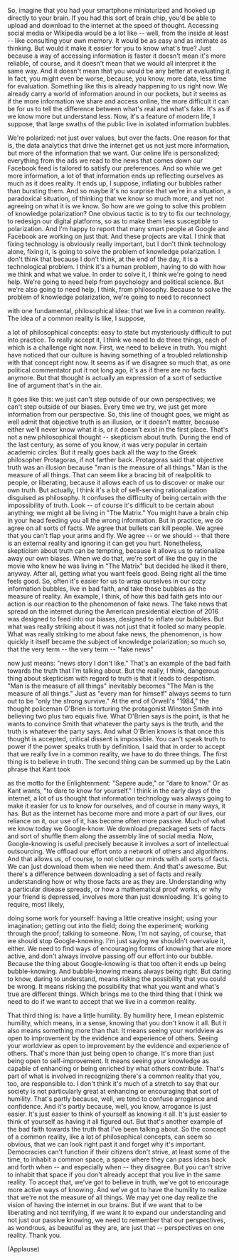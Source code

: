 
So, imagine that you had
your smartphone miniaturized
and hooked up directly to your brain.
If you had this sort of brain chip,
you&#39;d be able to upload
and download to the internet
at the speed of thought.
Accessing social media or Wikipedia
would be a lot like --
well, from the inside at least --
like consulting your own memory.
It would be as easy
and as intimate as thinking.
But would it make it easier
for you to know what&#39;s true?
Just because a way
of accessing information is faster
it doesn&#39;t mean it&#39;s more
reliable, of course,
and it doesn&#39;t mean that we would all
interpret it the same way.
And it doesn&#39;t mean that you would be
any better at evaluating it.
In fact, you might even be worse,
because, you know, more data,
less time for evaluation.
Something like this is already
happening to us right now.
We already carry a world of information
around in our pockets,
but it seems as if the more information
we share and access online,
the more difficult it can be for us
to tell the difference
between what&#39;s real and what&#39;s fake.
It&#39;s as if we know more
but understand less.
Now, it&#39;s a feature
of modern life, I suppose,
that large swaths of the public
live in isolated information bubbles.

We&#39;re polarized: not just over values,
but over the facts.
One reason for that is, the data
analytics that drive the internet
get us not just more information,
but more of the information that we want.
Our online life is personalized;
everything from the ads we read
to the news that comes down
our Facebook feed
is tailored to satisfy our preferences.
And so while we get more information,
a lot of that information ends up
reflecting ourselves
as much as it does reality.
It ends up, I suppose,
inflating our bubbles
rather than bursting them.
And so maybe it&#39;s no surprise
that we&#39;re in a situation,
a paradoxical situation,
of thinking that we know so much more,
and yet not agreeing
on what it is we know.
So how are we going to solve
this problem of knowledge polarization?
One obvious tactic is to try
to fix our technology,
to redesign our digital platforms,
so as to make them less
susceptible to polarization.
And I&#39;m happy to report
that many smart people at Google
and Facebook are working on just that.
And these projects are vital.
I think that fixing technology
is obviously really important,
but I don&#39;t think technology alone,
fixing it, is going to solve the problem
of knowledge polarization.
I don&#39;t think that because I don&#39;t think,
at the end of the day,
it is a technological problem.
I think it&#39;s a human problem,
having to do with how we think
and what we value.
In order to solve it, I think
we&#39;re going to need help.
We&#39;re going to need help
from psychology and political science.
But we&#39;re also going to need help,
I think, from philosophy.
Because to solve the problem
of knowledge polarization,
we&#39;re going to need to reconnect

with one fundamental, philosophical idea:
that we live in a common reality.
The idea of a common reality
is like, I suppose,

a lot of philosophical concepts:
easy to state
but mysteriously difficult
to put into practice.
To really accept it,
I think we need to do three things,
each of which is a challenge right now.
First, we need to believe in truth.
You might have noticed
that our culture is having
something of a troubled relationship
with that concept right now.
It seems as if we disagree so much that,
as one political commentator
put it not long ago,
it&#39;s as if there are no facts anymore.
But that thought is actually an expression
of a sort of seductive line
of argument that&#39;s in the air.

It goes like this:
we just can&#39;t step outside
of our own perspectives;
we can&#39;t step outside of our biases.
Every time we try,
we just get more information
from our perspective.
So, this line of thought goes,
we might as well admit
that objective truth is an illusion,
or it doesn&#39;t matter,
because either we&#39;ll never
know what it is,
or it doesn&#39;t exist in the first place.
That&#39;s not a new philosophical thought --
skepticism about truth.
During the end of the last century,
as some of you know,
it was very popular in certain
academic circles.
But it really goes back all the way
to the Greek philosopher Protagoras,
if not farther back.
Protagoras said that objective
truth was an illusion
because &quot;man is the measure
of all things.&quot;
Man is the measure of all things.
That can seem like a bracing bit
of realpolitik to people,
or liberating,
because it allows each of us
to discover or make our own truth.
But actually, I think it&#39;s a bit
of self-serving rationalization
disguised as philosophy.
It confuses the difficulty
of being certain
with the impossibility of truth.
Look --
of course it&#39;s difficult
to be certain about anything;
we might all be living in &quot;The Matrix.&quot;
You might have a brain chip in your head
feeding you all the wrong information.
But in practice, we do agree
on all sorts of facts.
We agree that bullets can kill people.
We agree that you can&#39;t flap
your arms and fly.
We agree -- or we should --
that there is an external reality
and ignoring it can get you hurt.
Nonetheless, skepticism
about truth can be tempting,
because it allows us to rationalize
away our own biases.
When we do that, we&#39;re sort of like
the guy in the movie
who knew he was living in &quot;The Matrix&quot;
but decided he liked it there, anyway.
After all, getting what you
want feels good.
Being right all the time feels good.
So, often it&#39;s easier for us
to wrap ourselves in our cozy
information bubbles,
live in bad faith,
and take those bubbles
as the measure of reality.
An example, I think, of how
this bad faith gets into our action
is our reaction
to the phenomenon of fake news.
The fake news that spread on the internet
during the American
presidential election of 2016
was designed to feed into our biases,
designed to inflate our bubbles.
But what was really striking about it
was not just that it fooled
so many people.
What was really striking to me
about fake news,
the phenomenon,
is how quickly it itself became
the subject of knowledge polarization;
so much so, that the very term --
the very term -- &quot;fake news&quot;

now just means: &quot;news story I don&#39;t like.&quot;
That&#39;s an example of the bad faith
towards the truth that I&#39;m talking about.
But the really, I think, dangerous thing
about skepticism with regard to truth
is that it leads to despotism.
&quot;Man is the measure of all things&quot;
inevitably becomes &quot;The Man
is the measure of all things.&quot;
Just as &quot;every man for himself&quot;
always seems to turn out to be
&quot;only the strong survive.&quot;
At the end of Orwell&#39;s &quot;1984,&quot;
the thought policeman O&#39;Brien is torturing
the protagonist Winston Smith
into believing two plus two equals five.
What O&#39;Brien says is the point,
is that he wants to convince Smith
that whatever the party says is the truth,
and the truth is whatever the party says.
And what O&#39;Brien knows
is that once this thought is accepted,
critical dissent is impossible.
You can&#39;t speak truth to power
if the power speaks truth by definition.
I said that in order to accept
that we really live in a common reality,
we have to do three things.
The first thing is to believe in truth.
The second thing can be summed up
by the Latin phrase that Kant took

as the motto for the Enlightenment:
&quot;Sapere aude,&quot;
or &quot;dare to know.&quot;
Or as Kant wants,
&quot;to dare to know for yourself.&quot;
I think in the early days of the internet,
a lot of us thought
that information technology
was always going to make it easier
for us to know for ourselves,
and of course in many ways, it has.
But as the internet has become
more and more a part of our lives,
our reliance on it, our use of it,
has become often more passive.
Much of what we know today we Google-know.
We download prepackaged sets of facts
and sort of shuffle them along
the assembly line of social media.
Now, Google-knowing is useful
precisely because it involves
a sort of intellectual outsourcing.
We offload our effort onto a network
of others and algorithms.
And that allows us, of course,
to not clutter our minds
with all sorts of facts.
We can just download them
when we need them.
And that&#39;s awesome.
But there&#39;s a difference
between downloading a set of facts
and really understanding how or why
those facts are as they are.
Understanding why
a particular disease spreads,
or how a mathematical proof works,
or why your friend is depressed,
involves more than just downloading.
It&#39;s going to require, most likely,

doing some work for yourself:
having a little creative insight;
using your imagination;
getting out into the field;
doing the experiment;
working through the proof;
talking to someone.
Now, I&#39;m not saying, of course,
that we should stop Google-knowing.
I&#39;m just saying
we shouldn&#39;t overvalue it, either.
We need to find ways of encouraging
forms of knowing that are more active,
and don&#39;t always involve passing off
our effort into our bubble.
Because the thing about Google-knowing
is that too often it ends up
being bubble-knowing.
And bubble-knowing means
always being right.
But daring to know,
daring to understand,
means risking the possibility
that you could be wrong.
It means risking the possibility
that what you want and what&#39;s true
are different things.
Which brings me to the third thing
that I think we need to do
if we want to accept that we live
in a common reality.

That third thing is:
have a little humility.
By humility here, I mean
epistemic humility,
which means, in a sense,
knowing that you don&#39;t know it all.
But it also means something
more than that.
It means seeing your worldview
as open to improvement
by the evidence and experience of others.
Seeing your worldview
as open to improvement
by the evidence and experience of others.
That&#39;s more than just
being open to change.
It&#39;s more than just being open
to self-improvement.
It means seeing your knowledge
as capable of enhancing
or being enriched
by what others contribute.
That&#39;s part of what is involved
in recognizing there&#39;s a common reality
that you, too, are responsible to.
I don&#39;t think it&#39;s much
of a stretch to say
that our society is not particularly great
at enhancing or encouraging
that sort of humility.
That&#39;s partly because,
well, we tend to confuse
arrogance and confidence.
And it&#39;s partly because, well, you know,
arrogance is just easier.
It&#39;s just easier to think of yourself
as knowing it all.
It&#39;s just easier to think of yourself
as having it all figured out.
But that&#39;s another example
of the bad faith towards the truth
that I&#39;ve been talking about.
So the concept of a common reality,
like a lot of philosophical concepts,
can seem so obvious,
that we can look right past it
and forget why it&#39;s important.
Democracies can&#39;t function
if their citizens don&#39;t strive,
at least some of the time,
to inhabit a common space,
a space where they can pass
ideas back and forth
when -- and especially when --
they disagree.
But you can&#39;t strive to inhabit that space
if you don&#39;t already accept
that you live in the same reality.
To accept that, we&#39;ve got
to believe in truth,
we&#39;ve got to encourage
more active ways of knowing.
And we&#39;ve got to have the humility
to realize that we&#39;re not
the measure of all things.
We may yet one day realize the vision
of having the internet in our brains.
But if we want that to be liberating
and not terrifying,
if we want it to expand our understanding
and not just our passive knowing,
we need to remember that our perspectives,
as wondrous, as beautiful as they are,
are just that --
perspectives on one reality.
Thank you.

(Applause)

